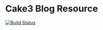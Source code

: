 # Cake3 Blog Resource

[![Build Status](https://travis-ci.org/Xety/Xeta.svg)](https://travis-ci.org/Xety/Xeta)
